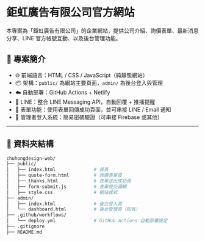 # 鉅虹廣告有限公司官方網站

本專案為「鉅虹廣告有限公司」的企業網站，提供公司介紹、詢價表單、最新消息分享、LINE 官方帳號互動、以及後台管理功能。

## 📌 專案簡介

- 🌐 前端語言：HTML / CSS / JavaScript（純靜態網站）
- 📦 架構：`public/` 為網站主要頁面，`admin/` 為後台登入與管理
- ☁️ 自動部署：GitHub Actions + Netlify
- 🔗 LINE：整合 LINE Messaging API，自動回覆 + 推播提醒
- 📮 表單功能：使用表單回傳成功頁面，並可串接 LINE / Email 通知
- 🔐 管理者登入系統：簡易密碼驗證（可串接 Firebase 或其他）

---

## 📁 資料夾結構

```bash
chuhongdesign-web/
├── public/
│   ├── index.html              # 首頁
│   ├── quote-form.html         # 詢價表單頁
│   ├── thanks.html             # 表單送出成功頁
│   ├── form-submit.js          # 表單提交邏輯
│   ├── style.css               # 網站樣式
├── admin/
│   ├── index.html              # 後台登入頁
│   └── dashboard.html          # 後台管理頁（如有）
├── .github/workflows/
│   └── deploy.yml              # GitHub Actions 自動部署設定
├── .gitignore
├── README.md

